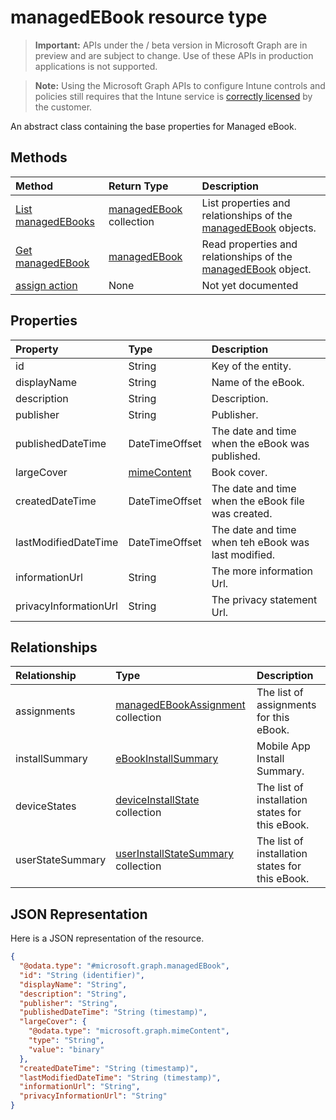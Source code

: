 ﻿# managedEBook resource type

> **Important:** APIs under the / beta version in Microsoft Graph are in preview and are subject to change. Use of these APIs in production applications is not supported.

> **Note:** Using the Microsoft Graph APIs to configure Intune controls and policies still requires that the Intune service is [correctly licensed](https://go.microsoft.com/fwlink/?linkid=839381) by the customer.

An abstract class containing the base properties for Managed eBook.
## Methods
|Method|Return Type|Description|
|:---|:---|:---|
|[List managedEBooks](../api/intune_books_managedebook_list.md)|[managedEBook](../resources/intune_books_managedebook.md) collection|List properties and relationships of the [managedEBook](../resources/intune_books_managedebook.md) objects.|
|[Get managedEBook](../api/intune_books_managedebook_get.md)|[managedEBook](../resources/intune_books_managedebook.md)|Read properties and relationships of the [managedEBook](../resources/intune_books_managedebook.md) object.|
|[assign action](../api/intune_books_managedebook_assign.md)|None|Not yet documented|

## Properties
|Property|Type|Description|
|:---|:---|:---|
|id|String|Key of the entity.|
|displayName|String|Name of the eBook.|
|description|String|Description.|
|publisher|String|Publisher.|
|publishedDateTime|DateTimeOffset|The date and time when the eBook was published.|
|largeCover|[mimeContent](../resources/intune_books_mimecontent.md)|Book cover.|
|createdDateTime|DateTimeOffset|The date and time when the eBook file was created.|
|lastModifiedDateTime|DateTimeOffset|The date and time when teh eBook was last modified.|
|informationUrl|String|The more information Url.|
|privacyInformationUrl|String|The privacy statement Url.|

## Relationships
|Relationship|Type|Description|
|:---|:---|:---|
|assignments|[managedEBookAssignment](../resources/intune_books_managedebookassignment.md) collection|The list of assignments for this eBook.|
|installSummary|[eBookInstallSummary](../resources/intune_books_ebookinstallsummary.md)|Mobile App Install Summary.|
|deviceStates|[deviceInstallState](../resources/intune_books_deviceinstallstate.md) collection|The list of installation states for this eBook.|
|userStateSummary|[userInstallStateSummary](../resources/intune_books_userinstallstatesummary.md) collection|The list of installation states for this eBook.|

## JSON Representation
Here is a JSON representation of the resource.
<!-- {
  "blockType": "resource",
  "keyProperty": "id",
  "@odata.type": "microsoft.graph.managedEBook"
}
-->
``` json
{
  "@odata.type": "#microsoft.graph.managedEBook",
  "id": "String (identifier)",
  "displayName": "String",
  "description": "String",
  "publisher": "String",
  "publishedDateTime": "String (timestamp)",
  "largeCover": {
    "@odata.type": "microsoft.graph.mimeContent",
    "type": "String",
    "value": "binary"
  },
  "createdDateTime": "String (timestamp)",
  "lastModifiedDateTime": "String (timestamp)",
  "informationUrl": "String",
  "privacyInformationUrl": "String"
}
```



